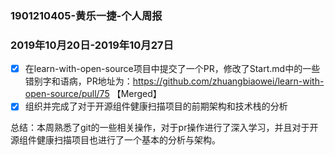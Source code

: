### 1901210405-黄乐一捷-个人周报

### 2019年10月20日-2019年10月27日

- [x] 在learn-with-open-source项目中提交了一个PR，修改了Start.md中的一些错别字和语病，PR地址为：https://github.com/zhuangbiaowei/learn-with-open-source/pull/75  【Merged】
- [x] 组织并完成了对于开源组件健康扫描项目的前期架构和技术栈的分析

总结：本周熟悉了git的一些相关操作，对于pr操作进行了深入学习，并且对于开源组件健康扫描项目也进行了一个基本的分析与架构。
 
